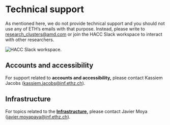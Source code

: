 # Technical support

As mentioned here, we do not provide technical support and you should not use any of ETH’s emails with that purpose. Instead, please write to [research_clusters@amd.com](mailto:research_clusters@amd.com) or join the HACC Slack workspace to interact with other researchers. 

![HACC Slack workspace.](../imgs/slack.png "HACC Slack workspace.")

## Accounts and accessibility
For support related to **accounts and accessibility,** please contact Kassiem Jacobs ([kassiem.jacobs@inf.ethz.ch](mailto:kassiem.jacobs@inf.ethz.ch)). 

## Infrastructure
For topics related to the [**Infrastructure,**](./infrastructure.md) please contact Javier Moya ([javier.moyapaya@inf.ethz.ch](mailto:javier.moyapaya@inf.ethz.ch)).
